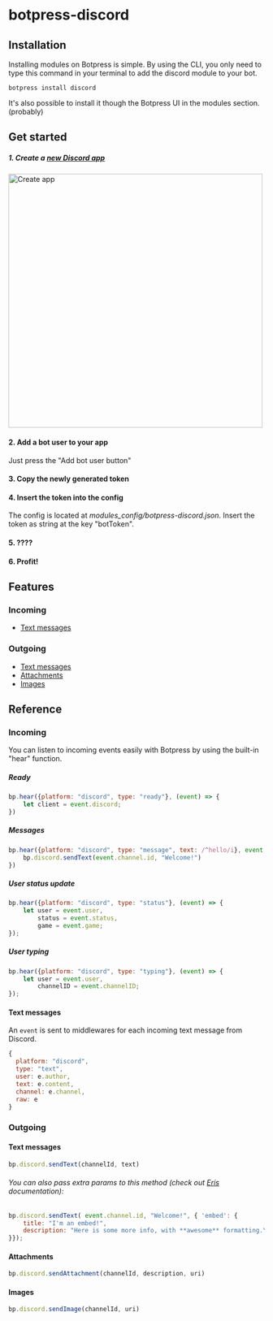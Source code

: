 # botpress-discord

## Installation

Installing modules on Botpress is simple. By using the CLI, you only need to type this command in your terminal to add the discord module to your bot.
```
botpress install discord
```

It's also possible to install it though the Botpress UI in the modules section. (probably)

## Get started

##### 1. Create a [**new Discord app**](https://discordapp.com/developers/applications/me)
<img alt="Create app" src="/assets/create-app-discord.png" width="500px" />

#### 2. Add a bot user to your app
Just press the "Add bot user button"

#### 3. Copy the newly generated token

#### 4. Insert the token into the config
The config is located at _modules_config/botpress-discord.json_. Insert the token as string at the key "botToken".

#### 5. ????
#### 6. Profit!

## Features

### Incoming

* [Text messages](#text-messages)

### Outgoing

* [Text messages](#text-messages-1)
* [Attachments](#attachments)
* [Images](#images)

## Reference

### Incoming

You can listen to incoming events easily with Botpress by using the built-in "hear" function.

##### Ready
```js
bp.hear({platform: "discord", type: "ready"}, (event) => {
	let client = event.discord;
})
```

##### Messages
```js
bp.hear({platform: "discord", type: "message", text: /^hello/i}, event => {
	bp.discord.sendText(event.channel.id, "Welcome!")
})
```

##### User status update
```js
bp.hear({platform: "discord", type: "status"}, (event) => {
	let user = event.user,
		status = event.status,
		game = event.game;
});
```

##### User typing
```js
bp.hear({platform: "discord", type: "typing"}, (event) => {
	let user = event.user,
		channelID = event.channelID;
});
```

#### Text messages
An `event` is sent to middlewares for each incoming text message from Discord.
```js
{
  platform: "discord",
  type: "text",
  user: e.author,
  text: e.content,
  channel: e.channel,
  raw: e
}
```

### Outgoing

#### Text messages
```js
bp.discord.sendText(channelId, text)
```

###### You can also pass extra params to this method (check out [Eris](https://github.com/abalabahaha/eris) documentation):

```js
bp.discord.sendText( event.channel.id, "Welcome!", { 'embed': {
	title: "I'm an embed!",
	description: "Here is some more info, with **awesome** formatting.\nPretty *neat*, huh?",
}});
```

#### Attachments
```js
bp.discord.sendAttachment(channelId, description, uri)
```

#### Images
```js
bp.discord.sendImage(channelId, uri)
```
